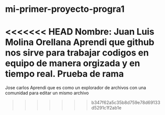 # mi-primer-proyecto-progra1
<<<<<<< HEAD
Nombre: Juan Luis Molina Orellana
Aprendi que github nos sirve para trabajar codigos en equipo de manera orgizada y en tiempo real.
Prueba de rama
=======
Jose carlos
Aprendi que es como un explorador de archivos con una comunidad para editar un mismo archivo
>>>>>>> b347f62a5c35b8d759e78d69133d5291c1f2ab1e
